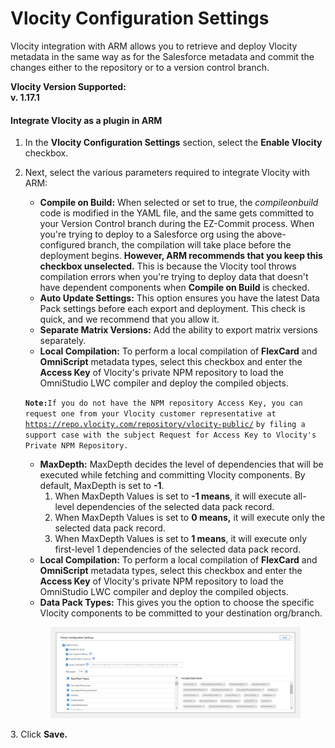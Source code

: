 # Vlocity Configuration Settings

Vlocity integration with ARM allows you to retrieve and deploy Vlocity metadata in the same way as for the Salesforce metadata and commit the changes either to the repository or to a version control branch.

**Vlocity Version Supported:**\
**v. 1.17.1**

#### **Integrate Vlocity as a plugin in ARM**

1. In the **Vlocity Configuration Settings** section, select the **Enable Vlocity** checkbox.
2.  Next, select the various parameters required to integrate Vlocity with ARM:

    * **Compile on Build:** When selected or set to true, the _compileonbuild_ code is modified in the YAML file, and the same gets committed to your Version Control branch during the EZ-Commit process. When you're trying to deploy to a Salesforce org using the above-configured branch, the compilation will take place before the deployment begins. **However, ARM recommends that you keep this checkbox unselected.** This is because the Vlocity tool throws compilation errors when you're trying to deploy data that doesn't have dependent components when **Compile on Build** is checked.
    * **Auto Update Settings:** This option ensures you have the latest Data Pack settings before each export and deployment. This check is quick, and we recommend that you allow it.
    * **Separate Matrix Versions:** Add the ability to export matrix versions separately.
    * **Local Compilation:** To perform a local compilation of **FlexCard** and **OmniScript** metadata types, select this checkbox and enter the **Access Key** of Vlocity's private NPM repository to load the OmniStudio LWC compiler and deploy the compiled objects.

    **`Note:`**`If you do not have the NPM repository Access Key, you can request one from your Vlocity customer representative at`[ ](https://repo.vlocity/)[`https://repo.vlocity.com/repository/vlocity-public/`](https://repo.vlocity.com/repository/vlocity-public/) `by filing a support case with the subject Request for Access Key to Vlocity's Private NPM Repository.`

    * **MaxDepth:** MaxDepth decides the level of dependencies that will be executed while fetching and committing Vlocity components. By default, MaxDepth is set to **-1**.
      1. When MaxDepth Values is set to **-1 means**, it will execute all-level dependencies of the selected data pack record.
      2. When MaxDepth Values is set to **0 means,** it will execute only the selected data pack record.
      3. When MaxDepth Values is set to **1 means**, it will execute only first-level 1 dependencies of the selected data pack record.
    * **Local Compilation:** To perform a local compilation of **FlexCard** and **OmniScript** metadata types, select this checkbox and enter the **Access Key** of Vlocity's private NPM repository to load the OmniStudio LWC compiler and deploy the compiled objects.
    * **Data Pack Types:** This gives you the option to choose the specific Vlocity components to be committed to your destination org/branch.

    <figure><img src="../../../../.gitbook/assets/image (60) (1) (1).png" alt=""><figcaption></figcaption></figure>

3\. Click **Save.**
